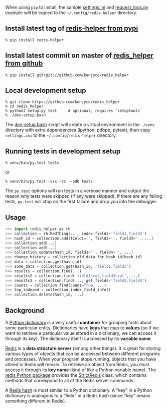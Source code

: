 [rh pypi]: https://pypi.python.org/pypi/redis-helper
[rh github]: https://github.com/kenjyco/redis_helper
[settings]: https://github.com/kenjyco/redis_helper/blob/master/settings.ini
[example1]: https://github.com/kenjyco/redis_helper/blob/master/examples/request_logs.py
[dev-setup]: https://github.com/kenjyco/redis_helper/blob/master/dev-setup.bash

When using `pip` to install, the sample [settings.ini][settings] and
[request_logs.py][example1] example will be copied to the
`~/.config/redis-helper` directory.

## Install latest tag of [redis-helper from pypi][rh pypi]

```
% pip install redis-helper
```

## Install latest commit on master of [redis_helper from github][rh github]

```
% pip install git+git://github.com/kenjyco/redis_helper
```

## Local development setup

```
% git clone https://github.com/kenjyco/redis_helper
% cd redis_helper
% python3 setup.py test     # optional, requires 'setuptools'
% ./dev-setup.bash
```

The [dev-setup.bash][dev-setup] script will create a virtual environment in the
`./venv` directory with extra dependencies (ipython, pdbpp, pytest), then copy
`settings.ini` to the `~/.config/redis-helper` directory.

## Running tests in development setup

```
% venv/bin/py.test tests
```

or

```
% venv/bin/py.test -vsx -rs --pdb tests
```

The `py.test` options will run tests in a verbose manner and output the reason
why tests were skipped (if any were skipped). If there are any failing tests,
`py.test` will stop on the first failure and drop you into the debugger.

## Usage

```python
>>> import redis_helper as rh
>>> collection = rh.RedThing(..., index_fields='field1,field3')
>>> hash_id = collection.add(field1='', field2='', field3='', ...)
>>> collection.add(...)
>>> collection.add(...)
>>> collection.update(hash_id, field1='', field4='', ...)
>>> change_history = collection.old_data_for_hash_id(hash_id)
>>> data = collection.get(hash_id)
>>> some_data = collection.get(hash_id, 'field1,field3')
>>> results = collection.find(...)
>>> results2 = collection.find('field1:val,field3:val', ...)
>>> results3 = collection.find(..., get_fields='field2,field4')
>>> counts = collection.find(count=True, ...)
>>> top_indexed = collection.index_field_info()
>>> collection.delete(hash_id, ...)
```

## Background

[dict]: https://docs.python.org/3/tutorial/datastructures.html#dictionaries
[hash]: http://redis.io/commands#hash
[Redis]: http://redis.io/topics/data-types-intro
[redis-py]: https://github.com/andymccurdy/redis-py
[StrictRedis]: https://redis-py.readthedocs.org/en/latest/#redis.StrictRedis

A [Python dictionary][dict] is a very useful **container** for grouping facts
about some particular entity. Dictionaries have **keys** that map to
**values** (so if we want to retrieve a particular value stored in a dictionary,
we can access it through its key). The dictionary itself is accessed by its
**variable name**.

[Redis][] is a **data structure server** (among other things). It is great for
storing various types of objects that can be accessed between different programs
and processes. When your program stops running, objects that you have stored in
Redis will remain. To retreive an object from Redis, you must access it through
its **key name** (kind of like a Python variable name). The
[redis Python package][redis-py] provides the [StrictRedis][] class, which
contains methods that correspond to all of the Redis server commands.

A [Redis hash][hash] is most similar to a Python dictionary. A "key" in a Python
dictionary is analogous to a "field" in a Redis hash (since "key" means
something different in Redis).
